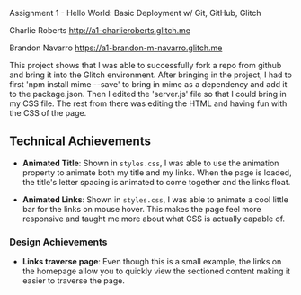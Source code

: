 Assignment 1 - Hello World: Basic Deployment w/ Git, GitHub, Glitch

Charlie Roberts
http://a1-charlieroberts.glitch.me

Brandon Navarro
https://a1-brandon-m-navarro.glitch.me


This project shows that I was able to successfully fork a repo from github and bring it into the Glitch environment. After bringing in the project,
I had to first 'npm install mime --save' to bring in mime as a dependency and add it to the package.json. Then I edited the 'server.js' file so that
I could bring in my CSS file. The rest from there was editing the HTML and having fun with the CSS of the page.

## Technical Achievements
- **Animated Title**: Shown in `styles.css`, I was able to use the animation property to animate both my title and my links. When the page is loaded,
the title's letter spacing is animated to come together and the links float.

- **Animated Links**: Shown in `styles.css`, I was able to animate a cool little bar for the links on mouse hover. This makes the page feel more responsive
and taught me more about what CSS is actually capable of. 



### Design Achievements

- **Links traverse page**: Even though this is a small example, the links on the homepage allow you to quickly view the sectioned content making
it easier to traverse the page.

